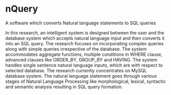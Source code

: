 # nQuery
A software which converts Natural language statements to SQL queries

In this research, an intelligent system is designed between the user and the database system which accepts natural language input and then converts it into an SQL query.  The research focuses on incorporating complex queries along with simple queries irrespective of the database. The system accommodates aggregate functions, multiple conditions in WHERE clause, advanced clauses like ORDER_BY, GROUP_BY and HAVING. The system handles single sentence natural language inputs, which are with respect to selected database. The research currently concentrates on MySQL database system.
The natural language statement goes through various stages of Natural Language Processing like morphological, lexical, syntactic and semantic analysis resulting in SQL query formation.
